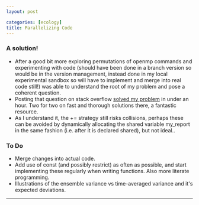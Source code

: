 ```yaml
---
layout: post

categories: [ecology]
title: Parallelizing Code
---
```



### A solution!

-   After a good bit more exploring permutations of openmp commands and
    experimenting with code (should have been done in a branch version
    so would be in the version management, instead done in my local
    experimental sandbox so will have to implement and merge into real
    code still!) was able to understand the root of my problem and pose
    a coherent question.
-   Posting that question on stack overflow [solved my
    problem](http://stackoverflow.com/questions/2352895/how-to-ensure-a-dynamically-allocated-array-is-private-in-openmp "http://stackoverflow.com/questions/2352895/how-to-ensure-a-dynamically-allocated-array-is-private-in-openmp")
    in under an hour. Two for two on fast and thorough solutions there,
    a fantastic resource.
-   As I understand it, the += strategy still risks collisions, perhaps
    these can be avoided by dynamically allocating the shared variable
    my\_report in the same fashion (i.e. after it is declared shared),
    but not ideal..

### To Do

-   Merge changes into actual code.
-   Add use of const (and possibly restrict) as often as possible, and
    start implementing these regularly when writing functions. Also more
    literate programming.
-   Illustrations of the ensemble variance vs time-averaged variance and
    it's expected deviations.

* * * * *


